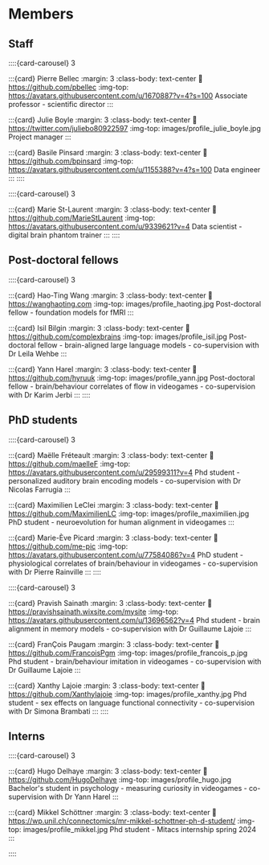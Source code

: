 # Members

## Staff

::::{card-carousel} 3

:::{card} Pierre Bellec
:margin: 3
:class-body: text-center
:link: https://github.com/pbellec
:img-top: https://avatars.githubusercontent.com/u/1670887?v=4?s=100
Associate professor - scientific director
:::

:::{card} Julie Boyle
:margin: 3
:class-body: text-center
:link: https://twitter.com/juliebo80922597
:img-top: images/profile_julie_boyle.jpg
Project manager
:::

:::{card} Basile Pinsard
:margin: 3
:class-body: text-center
:link: https://github.com/bpinsard
:img-top: https://avatars.githubusercontent.com/u/1155388?v=4?s=100
Data engineer
:::
::::

::::{card-carousel} 3

:::{card} Marie St-Laurent
:margin: 3
:class-body: text-center
:link: https://github.com/MarieStLaurent
:img-top: https://avatars.githubusercontent.com/u/9339621?v=4
Data scientist - digital brain phantom trainer
:::
::::

## Post-doctoral fellows

::::{card-carousel} 3

:::{card} Hao-Ting Wang
:margin: 3
:class-body: text-center
:link: https://wanghaoting.com
:img-top: images/profile_haoting.jpg
Post-doctoral fellow - foundation models for fMRI
:::

:::{card} Isil Bilgin
:margin: 3
:class-body: text-center
:link: https://github.com/complexbrains
:img-top: images/profile_isil.jpg
Post-doctoral fellow - brain-aligned large language models - co-supervision with Dr Leila Wehbe
:::

:::{card} Yann Harel
:margin: 3
:class-body: text-center
:link: https://github.com/hyruuk
:img-top: images/profile_yann.jpg
Post-doctoral fellow - brain/behaviour correlates of flow in videogames - co-supervision with Dr Karim Jerbi
:::
::::

## PhD students
::::{card-carousel} 3

:::{card} Maëlle Fréteault
:margin: 3
:class-body: text-center
:link: https://github.com/maelleF
:img-top: https://avatars.githubusercontent.com/u/29599311?v=4
Phd student - personalized auditory brain encoding models - co-supervision with Dr Nicolas Farrugia
:::

:::{card} Maximilien LeClei
:margin: 3
:class-body: text-center
:link: https://github.com/MaximilienLC
:img-top: images/profile_maximilien.jpg
PhD student - neuroevolution for human alignment in videogames
:::

:::{card} Marie-Ève Picard
:margin: 3
:class-body: text-center
:link: https://github.com/me-pic
:img-top: https://avatars.githubusercontent.com/u/77584086?v=4
PhD student - physiological correlates of brain/behaviour in videogames - co-supervision with Dr Pierre Rainville
:::
::::


::::{card-carousel} 3

:::{card} Pravish Sainath
:margin: 3
:class-body: text-center
:link: https://pravishsainath.wixsite.com/mysite
:img-top: https://avatars.githubusercontent.com/u/13696562?v=4
Phd student - brain alignment in memory models - co-supervision with Dr Guillaume Lajoie
:::

:::{card} FranÇois Paugam
:margin: 3
:class-body: text-center
:link: https://github.com/FrancoisPgm
:img-top: images/profile_francois_p.jpg
Phd student - brain/behaviour imitation in videogames - co-supervision with Dr Guillaume Lajoie
:::

:::{card} Xanthy Lajoie
:margin: 3
:class-body: text-center
:link: https://github.com/Xanthylajoie
:img-top: images/profile_xanthy.jpg
Phd student - sex effects on language functional connectivity - co-supervision with Dr Simona Brambati
:::
::::

## Interns

::::{card-carousel} 3

:::{card} Hugo Delhaye
:margin: 3
:class-body: text-center
:link: https://github.com/HugoDelhaye
:img-top: images/profile_hugo.jpg
Bachelor's student in psychology - measuring curiosity in videogames - co-supervision with Dr Yann Harel
:::

:::{card} Mikkel Schöttner
:margin: 3
:class-body: text-center
:link: https://wp.unil.ch/connectomics/mr-mikkel-schottner-ph-d-student/
:img-top: images/profile_mikkel.jpg
Phd student - Mitacs internship spring 2024
:::

::::
